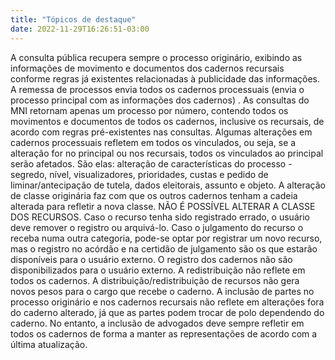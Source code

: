 ```yaml
---
title: "Tópicos de destaque"
date: 2022-11-29T16:26:51-03:00
---
```


A consulta pública recupera sempre o processo originário, exibindo as informações de movimento e documentos dos cadernos recursais conforme regras já existentes relacionadas à publicidade das informações.
A remessa de processos envia todos os cadernos processuais (envia o processo principal com as informações dos cadernos) . As consultas do MNI retornam apenas um processo por número, contendo todos os movimentos e documentos de todos os cadernos, inclusive os recursais, de acordo com regras pré-existentes nas consultas.
Algumas alterações em cadernos processuais refletem em todos os vinculados, ou seja, se a alteração for no principal ou nos recursais, todos os vinculados ao principal serão afetados. São elas: alteração de características do processo - segredo, nível, visualizadores, prioridades, custas e pedido de liminar/antecipação de tutela, dados eleitorais, assunto e objeto.
A alteração de classe originária faz com que os outros cadernos tenham a cadeia alterada para refletir a nova classe. NÃO É POSSÍVEL ALTERAR A CLASSE DOS RECURSOS. Caso o recurso tenha sido registrado errado, o usuário deve remover o registro ou arquivá-lo. Caso o julgamento do recurso o receba numa outra categoria, pode-se optar por registrar um novo recurso, mas o registro no acórdão e na certidão de julgamento são os que estarão disponíveis para o usuário externo. O registro dos cadernos não são disponibilizados para o usuário externo.
A redistribuição não reflete em todos os cadernos.
A distribuição/redistribuição de recursos não gera novos pesos para o cargo que recebe o caderno.
A inclusão de partes no processo originário e nos cadernos recursais não reflete em alterações fora do caderno alterado, já que as partes podem trocar de polo dependendo do caderno. No entanto, a inclusão de advogados deve sempre refletir em todos os cadernos de forma a manter as representações de acordo com a última atualização.
